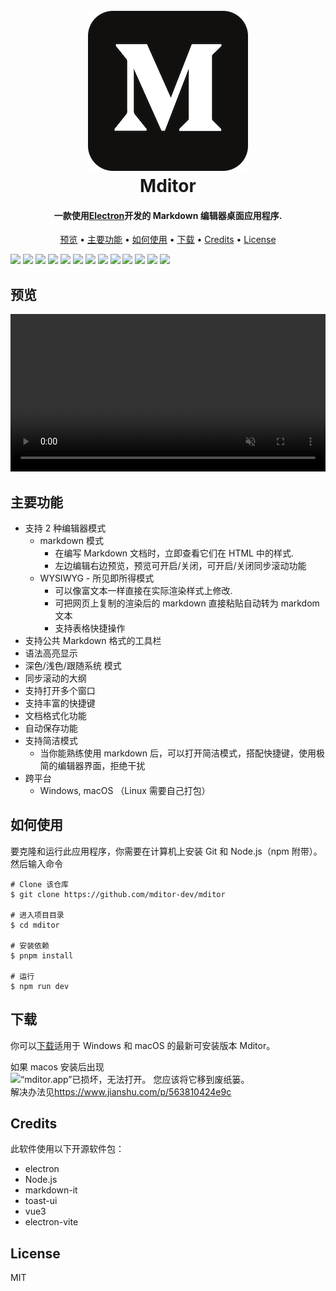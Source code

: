 
<h1 align="center">
  <br>
  <a href="https://github.com/mditor-dev/mditor">
  <img src="./public/icon.png" alt="">
  </a>
  <br>
  Mditor
  <br>
</h1>

<h4 align="center">一款使用<a href="http://electron.atom.io" target="_blank">Electron</a>开发的 Markdown 编辑器桌面应用程序.</h4>

<p align="center">
  <a href="#预览">预览</a> •
  <a href="#主要功能">主要功能</a> •
  <a href="#如何使用">如何使用</a> •
  <a href="#下载">下载</a> •
  <a href="#credits">Credits</a> •
  <a href="#license">License</a>
</p>

[![](https://img.shields.io/github/languages/count/mditor-dev/mditor)](https://img.shields.io/github/languages/count/mditor-dev/mditor)
![](https://img.shields.io/github/languages/top/mditor-dev/mditor)
![](https://img.shields.io/github/license/mditor-dev/mditor)
![](https://img.shields.io/github/commit-activity/y/mditor-dev/mditor)
![](https://img.shields.io/github/commit-activity/m/mditor-dev/mditor)
![](https://img.shields.io/github/commit-activity/w/mditor-dev/mditor)
![](https://img.shields.io/github/contributors/mditor-dev/mditor)
![](https://img.shields.io/github/last-commit/mditor-dev/mditor)
![](https://img.shields.io/github/package-json/v/mditor-dev/mditor)
![](https://img.shields.io/github/languages/code-size/mditor-dev/mditor)
![](https://img.shields.io/github/directory-file-count/mditor-dev/mditor)
![](https://img.shields.io/github/repo-size/mditor-dev/mditor)
![](https://img.shields.io/github/package-json/keywords/mditor-dev/mditor)



## 预览

<video src="https://user-images.githubusercontent.com/28827520/202234063-ce8d843c-d5db-4415-b8ad-60cfb5bf14e1.mov" style="width: 100%;height: auto" autoplay muted></video>

## 主要功能

- 支持 2 种编辑器模式
  - markdown 模式
    - 在编写 Markdown 文档时，立即查看它们在 HTML 中的样式.
    - 左边编辑右边预览，预览可开启/关闭，可开启/关闭同步滚动功能
  - WYSIWYG - 所见即所得模式
    - 可以像富文本一样直接在实际渲染样式上修改.
    - 可把网页上复制的渲染后的 markdown 直接粘贴自动转为 markdom 文本
    - 支持表格快捷操作
- 支持公共 Markdown 格式的工具栏
- 语法高亮显示
- 深色/浅色/跟随系统 模式
- 同步滚动的大纲
- 支持打开多个窗口
- 支持丰富的快捷键
- 文档格式化功能
- 自动保存功能
- 支持简洁模式
  - 当你能熟练使用 markdown 后，可以打开简洁模式，搭配快捷键，使用极简的编辑器界面，拒绝干扰
- 跨平台
  - Windows, macOS （Linux 需要自己打包）

## 如何使用

要克隆和运行此应用程序，你需要在计算机上安装 Git 和 Node.js（npm 附带）。
然后输入命令

```shell
# Clone 该仓库
$ git clone https://github.com/mditor-dev/mditor

# 进入项目目录
$ cd mditor

# 安装依赖
$ pnpm install

# 运行
$ npm run dev
```

## 下载

你可以[下载](https://github.com/mditor-dev/mditor/releases/)适用于 Windows 和 macOS 的最新可安装版本 Mditor。

如果 macos 安装后出现
<br>
<img alt="“mditor.app”已损坏，无法打开。 您应该将它移到废纸篓。" style="width:180px;height:auto" src="https://user-images.githubusercontent.com/28827520/202251088-e5a5c171-5700-4bd3-aedf-595e5bdfcb16.png">
<br>
解决办法见<https://www.jianshu.com/p/563810424e9c>

## Credits

此软件使用以下开源软件包：

- electron
- Node.js
- markdown-it
- toast-ui
- vue3
- electron-vite

## License

MIT

